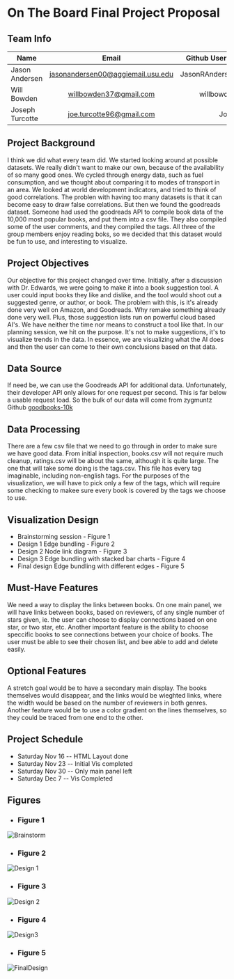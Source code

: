 # On The Board Final Project Proposal
## Team Info 

| Name      |       Email         | Github Username  |
|---|:---:|---:|
| Jason Andersen | jasonandersen00@aggiemail.usu.edu | JasonRAndersen00 |
| Will Bowden   | willbowden37@gmail.com       | willbowden37   |
| Joseph Turcotte | joe.turcotte96@gmail.com      | JoeTurc      |

## Project Background
I think we did what every team did. We started looking around at possible datasets. We really didn't want to make our own, because of the availability of so many good ones. We cycled through energy data, such as fuel consumption, and we thought about comparing it to modes of transport in an area. We looked at world development indicators, and tried to think of good correlations. The problen with having too many datasets is that it can become easy to draw false correlations. But then we found the goodreads dataset. Someone had used the goodreads API to compile book data of the 10,000 most popular books, and put them into a csv file. They also compiled some of the user comments, and they compiled the tags. All three of the group members enjoy reading boks, so we decided that this dataset would be fun to use, and interesting to visualize.

## Project Objectives
Our objective for this project changed over time. Initially, after a discussion with Dr. Edwards, we were going to make it into a book suggestion tool. A user could input books they like and dislike, and the tool would shoot out a suggested genre, or author, or book. The problem with this, is it's already done very well on Amazon, and Goodreads. Why remake something already done very well. Plus, those suggestion lists run on powerful cloud based AI's. We have neither the time nor means to construct a tool like that. In our planning session, we hit on the purpose. It's not to make suggestions, it's to visualize trends in the data. In essence, we are visualizing what the AI does and then the user can come to their own conclusions based on that data.

## Data Source
If need be, we can use the Goodreads API for additional data. Unfortunately, their developer API only allows for one request per second. This is far below a usable request load. So the bulk of our data will come from zygmuntz Github <a href="https://github.com/zygmuntz/goodbooks-10k">goodbooks-10k</a>

## Data Processing
There are a few csv file that we need to go through in order to make sure we have good data. From initial inspection, books.csv will not require much cleanup, ratings.csv will be about the same, although it is quite large. The one that will take some doing is the tags.csv. This file has every tag imaginable, including non-english tags. For the purposes of the visualization, we will have to pick only a few of the tags, which will require some checking to makee sure every book is covered by the tags we choose to use.

## Visualization Design

- Brainstorming session - Figure 1
- Design 1 Edge bundling - Figure 2
- Design 2 Node link diagram - Figure 3
- Design 3 Edge bundling with stacked bar charts - Figure 4
- Final design Edge bundling with different edges - Figure 5
## Must-Have Features
We need a way to display the links between books. On one main panel, we will have links between books, based on reviewers, of any single number of stars given, ie. the user can choose to display connections based on one star, or two star, etc. Another important feature is the ability to choose speccific books to see connections between your choice of books. The user must be able to see their chosen list, and bee able to add and delete easily.

## Optional Features
A stretch goal would be to have a secondary main display. The books themselves would disappear, and the links would be wieghted links, where the width would be based on the number of reviewers in both genres. Another feature would be to use a color gradient on the lines themselves, so they could be traced from one end to the other.

## Project Schedule
- Saturday Nov 16 -- HTML Layout done
- Saturday Nov 23 -- Initial Vis completed
- Saturday Nov 30 -- Only main panel left
- Saturday Dec 7 -- Vis Completed

## Figures
- ### Figure 1
![Brainstorm](images/Brainstorm.JPG)
- ### Figure 2
![Design 1](images/Design1.JPG)
- ### Figure 3
![Design 2](images/Design2.jpg)
- ### Figure 4
![Design3](images/Design3.jpg)
- ### Figure 5
![FinalDesign](images/FinalDesign.jpg)